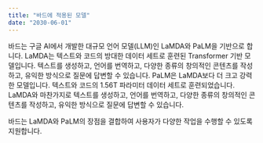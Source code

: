 ```yaml
---
title: "바드에 적용된 모델"
date: "2030-06-01"
---
```

바드는 구글 AI에서 개발한 대규모 언어 모델(LLM)인 LaMDA와 PaLM을 기반으로 합니다. LaMDA는 텍스트와 코드의 방대한 데이터 세트로 훈련된 Transformer 기반 모델입니다. 텍스트를 생성하고, 언어를 번역하고, 다양한 종류의 창의적인 콘텐츠를 작성하고, 유익한 방식으로 질문에 답변할 수 있습니다. PaLM은 LaMDA보다 더 크고 강력한 모델입니다. 텍스트와 코드의 1.56T 파라미터 데이터 세트로 훈련되었습니다. LaMDA와 마찬가지로 텍스트를 생성하고, 언어를 번역하고, 다양한 종류의 창의적인 콘텐츠를 작성하고, 유익한 방식으로 질문에 답변할 수 있습니다.

바드는 LaMDA와 PaLM의 장점을 결합하여 사용자가 다양한 작업을 수행할 수 있도록 지원합니다.